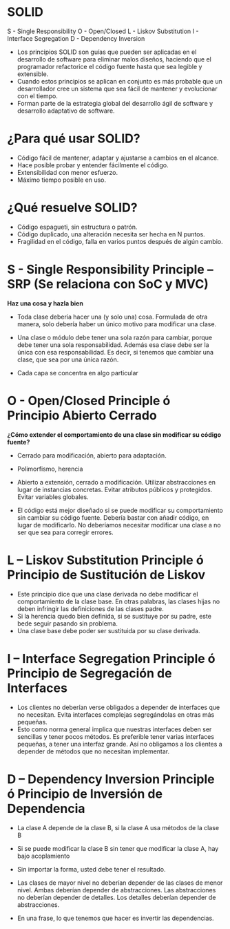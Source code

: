 # SOLID

S - Single Responsibility
O - Open/Closed
L - Liskov Substitution
I - Interface Segregation
D - Dependency Inversion

- Los principios SOLID son guías que pueden ser aplicadas en el desarrollo de software para eliminar malos diseños, haciendo que el programador refactorice el código fuente hasta que sea legible y extensible.
- Cuando estos principios se aplican en conjunto es más probable que un desarrollador cree un sistema que sea fácil de mantener y evolucionar con el tiempo.
- Forman parte de la estrategia global del desarrollo ágil de software y desarrollo adaptativo de software.

# ¿Para qué usar SOLID?

- Código fácil de mantener, adaptar y ajustarse a cambios en el alcance.
- Hace posible probar y entender fácilmente el código.
- Extensibilidad con menor esfuerzo.
- Máximo tiempo posible en uso.

# ¿Qué resuelve SOLID?

- Código espagueti, sin estructura o patrón.
- Código duplicado, una alteración necesita ser hecha en N puntos.
- Fragilidad en el código, falla en varios puntos después de algún cambio.

# S - Single Responsibility Principle – SRP (Se relaciona con SoC y MVC)

**Haz una cosa y hazla bien**

* Toda clase debería hacer una (y solo una) cosa. Formulada de otra manera, solo debería haber un único motivo para modificar una clase.

* Una clase o módulo debe tener una sola razón para cambiar, porque debe tener una sola responsabilidad. Además esa clase debe ser la única con esa responsabilidad. Es decir, si tenemos que cambiar una clase, que sea por una única razón.

* Cada capa se concentra en algo particular

# O - Open/Closed Principle ó Principio Abierto Cerrado 

**¿Cómo extender el comportamiento de una clase sin modificar su código fuente?**

- Cerrado para modificación, abierto para adaptación.
- Polimorfismo, herencia


- Abierto a extensión, cerrado a modificación. Utilizar abstracciones en lugar de instancias concretas. Evitar atributos públicos y protegidos. Evitar variables globales.
- El código está mejor diseñado si se puede modificar su comportamiento sin cambiar su código fuente. Debería bastar con añadir código, en lugar de modificarlo. No deberíamos necesitar modificar una clase a no ser que sea para corregir errores.

# L – Liskov Substitution Principle ó Principio de Sustitución de Liskov

- Este principio dice que una clase derivada no debe modificar el comportamiento de la clase base. En otras palabras, las clases hijas no deben infringir las definiciones de las clases padre.
- Si la herencia quedo bien definida, si se sustituye por su padre, este bede seguir pasando sin problema.
- Una clase base debe poder ser sustituida por su clase derivada.

# I – Interface Segregation Principle ó Principio de Segregación de Interfaces

* Los clientes no deberían verse obligados a depender de interfaces que no necesitan. Evita interfaces complejas segregándolas en otras más pequeñas.
* Esto como norma general implica que nuestras interfaces deben ser sencillas y tener pocos métodos. Es preferible tener varias interfaces pequeñas, a tener una interfaz grande. Así no obligamos a los clientes a depender de métodos que no necesitan implementar.

# D – Dependency Inversion Principle ó Principio de Inversión de Dependencia

- La clase A depende de la clase B, si la clase A usa métodos de la clase B
- Si se puede modificar la clase B sin tener que modificar la clase A, hay bajo acoplamiento

- Sin importar la forma, usted debe tener el resultado.
- Las clases de mayor nivel no deberían depender de las clases de menor nivel. Ambas deberían depender de abstracciones. Las abstracciones no deberían depender de detalles. Los detalles deberían depender de abstracciones.
- En una frase, lo que tenemos que hacer es invertir las dependencias.


